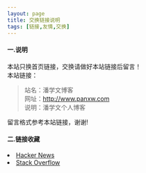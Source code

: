 ```yaml
---
layout: page
title: 交换链接说明
tags: [链接,友情,交换]
---
```

#### 一.说明
本站只换首页链接，交换请做好本站链接后留言！  
本站链接：

>站名：潘学文博客  
>网址：http://www.panxw.com  
>说明：潘学文个人博客  

留言格式参考本站链接，谢谢!

#### 二.链接收藏
<li>
<a href="https://news.ycombinator.com/">
  Hacker News
</a>
</li>        
<li>
<a href="http://www.stackoverflow.com/">
  Stack Overflow
</a>
</li>
